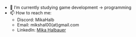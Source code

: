 - 🌱 I’m currently studying game development -> programming
- 📫 How to reach me:
  - Discord: MikaHalb
  - Email: mikshal00(at)gmail.com
  - LinkedIn: [Mika Halbauer](https://www.linkedin.com/in/mika-halbauer-354444314)

